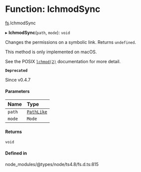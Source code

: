 # Function: lchmodSync

[fs](../modules/fs.md).lchmodSync

▸ **lchmodSync**(`path`, `mode`): `void`

Changes the permissions on a symbolic link. Returns `undefined`.

This method is only implemented on macOS.

See the POSIX [`lchmod(2)`](https://www.freebsd.org/cgi/man.cgi?query=lchmod&sektion=2) documentation for more detail.

**`Deprecated`**

Since v0.4.7

#### Parameters

| Name | Type |
| :------ | :------ |
| `path` | [`PathLike`](../types/fs.PathLike.md) |
| `mode` | `Mode` |

#### Returns

`void`

#### Defined in

node_modules/@types/node/ts4.8/fs.d.ts:815
